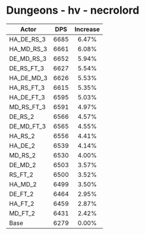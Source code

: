 # Dungeons - hv - necrolord
| Actor | DPS | Increase |
|---|:---:|:---:|
|HA_DE_RS_3|6685|6.47%|
|HA_MD_RS_3|6661|6.08%|
|DE_MD_RS_3|6652|5.94%|
|DE_RS_FT_3|6627|5.54%|
|HA_DE_MD_3|6626|5.53%|
|HA_RS_FT_3|6615|5.35%|
|HA_DE_FT_3|6595|5.03%|
|MD_RS_FT_3|6591|4.97%|
|DE_RS_2|6566|4.57%|
|DE_MD_FT_3|6565|4.55%|
|HA_RS_2|6556|4.41%|
|HA_DE_2|6539|4.14%|
|MD_RS_2|6530|4.00%|
|DE_MD_2|6503|3.57%|
|RS_FT_2|6500|3.52%|
|HA_MD_2|6499|3.50%|
|DE_FT_2|6464|2.95%|
|HA_FT_2|6459|2.87%|
|MD_FT_2|6431|2.42%|
|Base|6279|0.00%|

